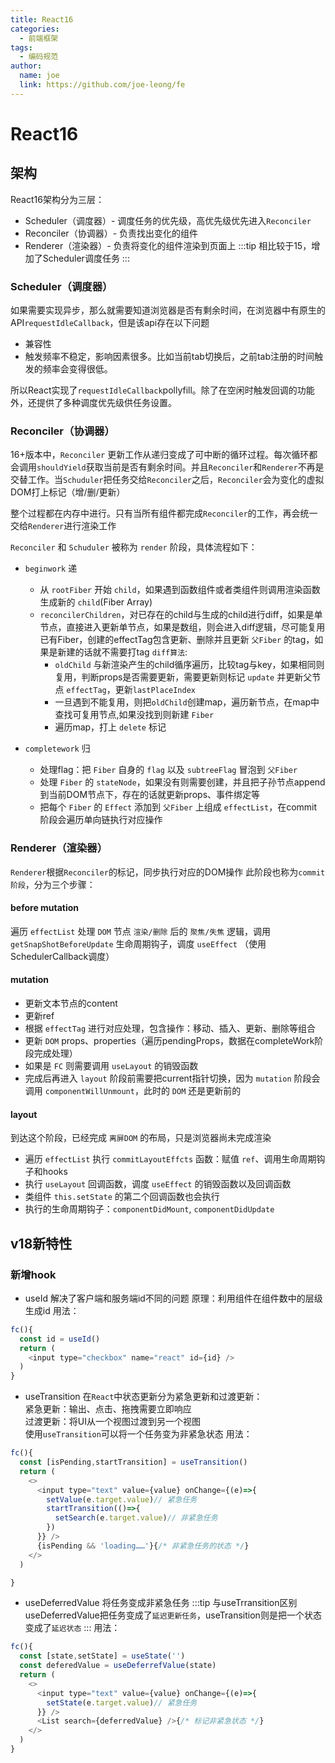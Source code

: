 ```yaml
---
title: React16
categories:
  - 前端框架
tags:
  - 编码规范
author:
  name: joe
  link: https://github.com/joe-leong/fe
---
```


# React16

## 架构

React16架构分为三层：

- Scheduler（调度器）- 调度任务的优先级，高优先级优先进入`Reconciler`
- Reconciler（协调器）- 负责找出变化的组件
- Renderer（渲染器）- 负责将变化的组件渲染到页面上
:::tip
相比较于15，增加了Scheduler调度任务
:::

### Scheduler（调度器）

如果需要实现异步，那么就需要知道浏览器是否有剩余时间，在浏览器中有原生的API`requestIdleCallback`，但是该api存在以下问题

- 兼容性
- 触发频率不稳定，影响因素很多。比如当前tab切换后，之前tab注册的时间触发的频率会变得很低。

所以React实现了`requestIdleCallback`pollyfill。除了在空闲时触发回调的功能外，还提供了多种调度优先级供任务设置。

### Reconciler（协调器）

16+版本中，`Reconciler` 更新工作从递归变成了可中断的循环过程。每次循环都会调用`shouldYield`获取当前是否有剩余时间。并且`Reconciler`和`Renderer`不再是交替工作。当`Schuduler`把任务交给`Reconciler`之后，`Reconciler`会为变化的虚拟DOM打上标记（增/删/更新）

整个过程都在内存中进行。只有当所有组件都完成`Reconciler`的工作，再会统一交给`Renderer`进行渲染工作

`Reconciler` 和 `Schuduler` 被称为 `render` 阶段，具体流程如下：

- `beginwork` 递
  - 从 `rootFiber` 开始 `child`，如果遇到函数组件或者类组件则调用渲染函数生成新的 `child`(Fiber Array)
  - `reconcilerChildren`，对已存在的child与生成的child进行diff，如果是单节点，直接进入更新单节点，如果是数组，则会进入diff逻辑，尽可能复用已有Fiber，创建的effectTag包含更新、删除并且更新 `父Fiber` 的tag，如果是新建的话就不需要打tag
`diff算法`:
    - `oldChild` 与新渲染产生的child循序遍历，比较tag与key，如果相同则复用，判断props是否需要更新，需要更新则标记 `update` 并更新父节点 `effectTag`，更新`lastPlaceIndex`
    - 一旦遇到不能复用，则把`oldChild`创建map，遍历新节点，在map中查找可复用节点,如果没找到则新建 `Fiber`
    - 遍历map，打上 `delete` 标记

- `completework` 归
  - 处理flag：把 `Fiber` 自身的 `flag` 以及 `subtreeFlag` 冒泡到 `父Fiber`
  - 处理 `Fiber` 的 `stateNode`，如果没有则需要创建，并且把子孙节点append到当前DOM节点下，存在的话就更新props、事件绑定等
  - 把每个 `Fiber` 的 `Effect` 添加到 `父Fiber` 上组成 `effectList`，在commit阶段会遍历单向链执行对应操作

### Renderer（渲染器）

`Renderer`根据`Reconciler`的标记，同步执行对应的DOM操作
此阶段也称为`commit 阶段`，分为三个步骤：

#### before mutation

遍历 `effectList` 处理 `DOM` 节点 `渲染/删除` 后的 `聚焦/失焦` 逻辑，调用 `getSnapShotBeforeUpdate` 生命周期钩子，调度 `useEffect` （使用SchedulerCallback调度）

#### mutation

- 更新文本节点的content
- 更新ref
- 根据 `effectTag` 进行对应处理，包含操作：移动、插入、更新、删除等组合
- 更新 `DOM` props、properties（遍历pendingProps，数据在completeWork阶段完成处理）
- 如果是 `FC` 则需要调用 `useLayout` 的销毁函数
- 完成后再进入 `layout` 阶段前需要把current指针切换，因为 `mutation` 阶段会调用 `componentWillUnmount`，此时的 `DOM` 还是更新前的

#### layout

到达这个阶段，已经完成 `离屏DOM` 的布局，只是浏览器尚未完成渲染

- 遍历 `effectList` 执行 `commitLayoutEffcts` 函数：赋值 `ref`、调用生命周期钩子和hooks
- 执行 `useLayout` 回调函数，调度 `useEffect` 的销毁函数以及回调函数
- 类组件 `this.setState` 的第二个回调函数也会执行
- 执行的生命周期钩子：`componentDidMount`, `componentDidUpdate`

## v18新特性

### 新增hook

- useId
解决了客户端和服务端id不同的问题
原理：利用组件在组件数中的层级生成id
用法：

```js
fc(){
  const id = useId()
  return (
    <input type="checkbox" name="react" id={id} />
  )
}
```

- useTransition
在`React`中状态更新分为紧急更新和过渡更新：
<br>紧急更新：输出、点击、拖拽需要立即响应
<br>过渡更新：将UI从一个视图过渡到另一个视图
<br>使用`useTransition`可以将一个任务变为非紧急状态
用法：

```js
fc(){
  const [isPending,startTransition] = useTransition()
  return (
    <>
      <input type="text" value={value} onChange={(e)=>{
        setValue(e.target.value)// 紧急任务
        startTransition(()=>{
          setSearch(e.target.value)// 非紧急任务
        })
      }} />
      {isPending && 'loading……'}{/* 非紧急任务的状态 */}
    </>
  )

}
```

- useDeferredValue
将任务变成非紧急任务
:::tip 与useTrransition区别
useDeferredValue把任务变成了`延迟更新任务`，useTransition则是把一个状态变成了`延迟状态`
:::
用法：

```js
fc(){
  const [state,setState] = useState('')
  const deferedValue = useDeferrefValue(state)
  return (
    <>
      <input type="text" value={value} onChange={(e)=>{
        setState(e.target.value)// 紧急任务
      }} />
      <List search={deferredValue} />{/* 标记非紧急状态 */}
    </>
  )
}
```
